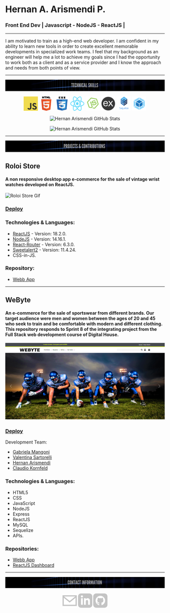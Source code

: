 # Hernan A. Arismendi P.
### Front End Dev | Javascript - NodeJS - ReactJS |

---


I am motivated to train as a high-end web developer. I am confident in my ability to learn new tools in order to create excellent memorable developments in specialized work teams. I feel that my background as an engineer will help me a lot to achieve my goals since I had the opportunity to work both as a client and as a service provider and I know the approach and needs from both points of view.


---

![Haap92 Skills](https://github.com/Haap92/Haap92/blob/main/img/banner/skills.png)
<p align="center">
  <img src="https://github.com/Haap92/Haap92/blob/main/img/skills/javascript.png" width="45" height="45" align="center"/>
  <img src="https://github.com/Haap92/Haap92/blob/main/img/skills//html5.png" width="45" height="45" align="center"/>
  <img src="https://github.com/Haap92/Haap92/blob/main/img/skills/css.png" width="45" height="45" align="center"/>
  <img src="https://github.com/Haap92/Haap92/blob/main/img/skills/react.png" width="45" height="45" align="center"/>
  <img src="https://github.com/Haap92/Haap92/blob/main/img/skills/nodejs.png" width="45" height="45" align="center"/>
  <img src="https://github.com/Haap92/Haap92/blob/main/img/skills/express.png" width="45" height="45" align="center"/>
  <img src="https://github.com/Haap92/Haap92/blob/main/img/skills/sequelize.png" width="45" height="45" align="center"/>
  <img src="https://github.com/Haap92/Haap92/blob/main/img/skills/webpack.png" width="45" height="45" align="center"/>
</p> 

<p align="center">
    <img align="center" alt="Hernan Arismendi GitHub Stats" src="https://github-readme-stats.vercel.app/api?username=Haap92&show_icons=true&count_private=true&theme=nightowl" />
</p> 

<p align="center">
    <img align="center" alt="Hernan Arismendi GitHub Stats" src="https://github-readme-stats.vercel.app/api/top-langs/?username=Haap92&layout=compact&theme=nightowl" />
</p>

---

![Haap92 Banner Projects](https://github.com/Haap92/Haap92/blob/main/img/banner/projects.png)

## Roloi Store

#### A non responsive desktop app e-commerce for the sale of vintage wrist watches developed on ReactJS.

![Roloi Store Gif](https://media3.giphy.com/media/TIoGdr8UnfDNlR6oYQ/giphy.gif)

### [Deploy](https://roloistore.vercel.app/)

### Technologies & Languages:
- [ReactJS](https://es.reactjs.org/) - Version: 18.2.0.
- [NodeJS](https://nodejs.org/es/) - Version: 14.16.1.
- [React-Router](https://v5.reactrouter.com/web/guides/quick-start) - Version: 6.3.0.
- [Sweetalert2](https://sweetalert2.github.io/) - Version: 11.4.24.
- CSS-in-JS.

### Repository:
- [Webb App](https://github.com/Haap92/roloi-arismendi)

---

## WeByte

#### An e-commerce for the sale of sportswear from different brands. Our target audience were men and women between the ages of 20 and 45 who seek to train and be comfortable with modern and different clothing. This repository responds to Sprint 8 of the integrating project from the Full Stack web development course of Digital House.

![webyte png](https://github.com/Haap92/Haap92/blob/main/img/previews/webyte.png)

### [Deploy](https://grupo-4-webyte.herokuapp.com/) 

Development Team:
- [Gabriela Mangoni](https://github.com/gabyMangoni)
- [Valentina Sartorelli](https://github.com/valensartorelli)
- [Hernan Arismendi](https://github.com/Haap92)
- [Claudio Kornfeld](https://github.com/claudioKornfeld)

### Technologies & Languages: 
- HTML5
- CSS
- JavaScript
- NodeJS 
- Express
- ReactJS
- MySQL
- Sequelize
- APIs.

### Repositories:
- [Webb App](https://github.com/Haap92/grupo_4_WeByte)
- [ReactJS Dashboard](https://github.com/Haap92/grupo_4_WeByte_dashboard)

---

![Haap92 Banner](https://github.com/Haap92/Haap92/blob/main/img/banner/contact.png)

<p align="center">
  <a href ="mailto:haap92@gmail.com"><img alt="Haap92's Email" src="https://github.com/Haap92/Haap92/blob/main/img/social/Email.png" width="45" height="45"></a>
  <a href ="https://www.linkedin.com/in/hernanarismendi/" rel="nofollow" target="_blank"><img alt="Haap92's LinkedIn" src="https://github.com/Haap92/Haap92/blob/main/img/social/LinkedIn.png" width="45" height="45"></a>
  <a href ="https://www.github.com/Haap92/" rel="nofollow" target="_blank"><img alt="Haap92's GitHub" src="https://github.com/Haap92/Haap92/blob/main/img/social/gitHub.png" width="45" height="45"></a>
 </p>
<!--
**Haap92/Haap92** is a ✨ _special_ ✨ repository because its `README.md` (this file) appears on your GitHub profile.

Here are some ideas to get you started:

- 🔭 I’m currently working on ...
- 🌱 I’m currently learning ...
- 👯 I’m looking to collaborate on ...
- 🤔 I’m looking for help with ...
- 💬 Ask me about ...
- 📫 How to reach me: ...
- 😄 Pronouns: ...
- ⚡ Fun fact: ...
-->
